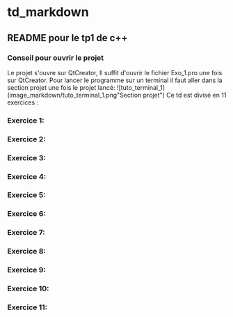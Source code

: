 # td_markdown
## README pour le tp1 de c++
### Conseil pour ouvrir le projet
Le projet s'ouvre sur QtCreator, Il suffit d'ouvrir le fichier Exo_1.pro une fois sur QtCreator.
Pour lancer le programme sur un terminal il faut aller dans la section projet une fois le projet lancé:
![tuto_terminal_1](image_markdown/tuto_terminal_1.png"Section projet")
Ce td est divisé en 11 exercices : 
### Exercice 1:
### Exercice 2:
### Exercice 3:
### Exercice 4:
### Exercice 5:
### Exercice 6:
### Exercice 7:
### Exercice 8:
### Exercice 9:
### Exercice 10:
### Exercice 11: